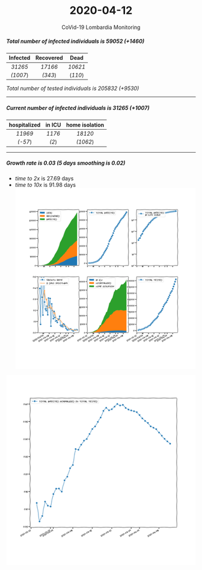 <div align='center'>

# 2020-04-12
CoVid-19 Lombardia Monitoring
</div>

##### Total number of infected individuals is 59052 (+1460)
Infected | Recovered | Dead
:---: | :---: | :---:
*31265* | *17166* | *10621*
*(1007*) | *(343*) | (*110*)

*Total number of tested individuals is 205832 (+9530)*
***
##### Current number of infected individuals is 31265 (+1007)
hospitalized | in ICU | home isolation
:---: | :---: | :---:
*11969* |*1176* |*18120*
*(-57*) |*(2*) |*(1062*)
***
##### Growth rate is 0.03 (5 days smoothing is 0.02)
- *time to 2x* is 27.69 days
- *time to 10x* is 91.98 days
![stats][stats]

![infected_normalized][infected_normalized]

[stats]: stats_Lombardia.png
[infected_normalized]: infected_normalized_Lombardia.png
